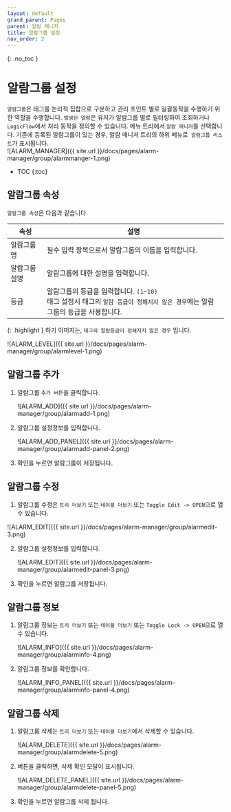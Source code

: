 ```yaml
---
layout: default
grand_parent: Pages
parent: 알람 매니저
title: 알람그룹 설정
nav_order: 2
---
```


{: .no_toc }
# 알람그룹 설정 
`알람그룹`은 태그를 논리적 집합으로 구분하고 관리 포인트 별로 일괄동작을 수행하기 위한 역할을 수행합니다.
`발생된 알람`은 유저가 알람그룹 별로 필터링하여 조회하거나 `LogicFlow`에서 처리 동작을 정의할 수 있습니다. 
메뉴 트리에서 `알람 매니저`를 선택합니다. 기존에 등록된 알람그룹이 있는 경우, 알람 매니저 트리의 하위 메뉴로` 알람그룹 리스트`가 표시됩니다.  
![ALARM_MANAGER]({{ site.url }}/docs/pages/alarm-manager/group/alarmmanger-1.png)

- TOC
{:toc}


## 알람그룹 속성 
`알람그룹 속성`은 다음과 같습니다.  

| 속성 | 설명 |
|----------|----|
|알람그룹 명| 필수 입력 항목으로서 알람그룹의 이름을 입력합니다.|
|알람그룹 설명| 알람그룹에 대한 설명을 입력합니다.|
|등급| 알람그룹의 등급을 입력합니다. `(1~10)`<BR/>태그 설정시 태그의 `알람 등급이 정해지지 않은 경우`에는 알람그룹의 등급을 사용합니다.|

{: .highlight }
하기 이미지는, `태그의 알람등급이 정해지지 않은 경우` 입니다.  

![ALARM_LEVEL]({{ site.url }}/docs/pages/alarm-manager/group/alarmlevel-1.png)

## 알람그룹 추가  

1. 알람그룹 `추가 버튼`을 클릭합니다.  

    ![ALARM_ADD]({{ site.url }}/docs/pages/alarm-manager/group/alarmadd-1.png)

2. 알람그룹 설정정보를 입력합니다.  

    ![ALARM_ADD_PANEL]({{ site.url }}/docs/pages/alarm-manager/group/alarmadd-panel-2.png)

3. 확인을 누르면 알람그룹이 저장됩니다.  


## 알람그룹 수정 

1. 알람그룹 수정은 `트리 더보기` 또는 `테이블 더보기` 또는 `Toggle Edit -> OPEN`으로 열 수 있습니다.  

![ALARM_EDIT]({{ site.url }}/docs/pages/alarm-manager/group/alarmedit-3.png)

2. 알람그룹 설정정보를 입력합니다.  

    ![ALARM_EDIT]({{ site.url }}/docs/pages/alarm-manager/group/alarmedit-panel-3.png)

3. 확인을 누르면 알람그룹 저장됩니다.  


## 알람그룹 정보  

1. 알람그룹 정보는 `트리 더보기` 또는 `테이블 더보기` 또는 `Toggle Lock -> OPEN`으로 열 수 있습니다.  

    ![ALARM_INFO]({{ site.url }}/docs/pages/alarm-manager/group/alarminfo-4.png)

2. 알람그룹 정보를 확인합니다.

    ![ALARM_INFO_PANEL]({{ site.url }}/docs/pages/alarm-manager/group/alarminfo-panel-4.png)


## 알람그룹 삭제

1. 알람그룹 삭제는 `트리 더보기` 또는 `테이블 더보기`에서 삭제할 수 있습니다.

    ![ALARM_DELETE]({{ site.url }}/docs/pages/alarm-manager/group/alarmdelete-5.png)

2. 버튼을 클릭하면, 삭제 확인 모달이 표시됩니다.

    ![ALARM_DELETE_PANEL]({{ site.url }}/docs/pages/alarm-manager/group/alarmdelete-panel-5.png)

3. 확인을 누르면 알람그룹 삭제 됩니다.
